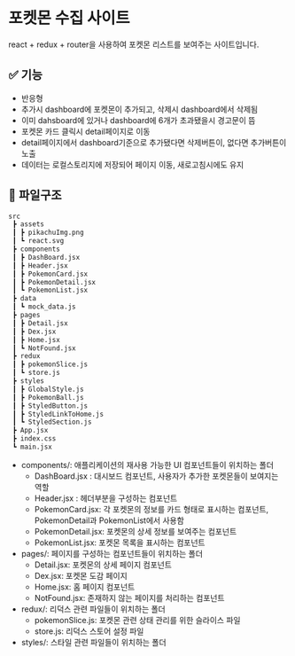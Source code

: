 # 포켓몬 수집 사이트

react + redux + router을 사용하여 포켓몬 리스트를 보여주는 사이트입니다.

## ✅ 기능

- 반응형
- 추가시 dashboard에 포켓몬이 추가되고, 삭제시 dashboard에서 삭제됨
- 이미 dahsboard에 있거나 dashboard에 6개가 초과됐을시 경고문이 뜸
- 포켓몬 카드 클릭시 detail페이지로 이동
- detail페이지에서 dashboard기준으로 추가됐다면 삭제버튼이, 없다면 추가버튼이 노출
- 데이터는 로컬스토리지에 저장되어 페이지 이동, 새로고침시에도 유지

## 📁 파일구조
```bash
src
 ┣ assets
 ┃ ┣ pikachuImg.png
 ┃ ┗ react.svg
 ┣ components
 ┃ ┣ DashBoard.jsx
 ┃ ┣ Header.jsx
 ┃ ┣ PokemonCard.jsx
 ┃ ┣ PokemonDetail.jsx
 ┃ ┗ PokemonList.jsx
 ┣ data
 ┃ ┗ mock_data.js
 ┣ pages
 ┃ ┣ Detail.jsx
 ┃ ┣ Dex.jsx
 ┃ ┣ Home.jsx
 ┃ ┗ NotFound.jsx
 ┣ redux
 ┃ ┣ pokemonSlice.js
 ┃ ┗ store.js
 ┣ styles
 ┃ ┣ GlobalStyle.js
 ┃ ┣ PokemonBall.js
 ┃ ┣ StyledButton.js
 ┃ ┣ StyledLinkToHome.js
 ┃ ┗ StyledSection.js
 ┣ App.jsx
 ┣ index.css
 ┗ main.jsx
```
- components/: 애플리케이션의 재사용 가능한 UI 컴포넌트들이 위치하는 폴더
  - DashBoard.jsx : 대시보드 컴포넌트, 사용자가 추가한 포켓몬들이 보여지는 역할
  - Header.jsx : 헤더부분을 구성하는 컴포넌트
  - PokemonCard.jsx: 각 포켓몬의 정보를 카드 형태로 표시하는 컴포넌트, PokemonDetail과 PokemonList에서 사용함
  - PokemonDetail.jsx: 포켓몬의 상세 정보를 보여주는 컴포넌트
  - PokemonList.jsx: 포켓몬 목록을 표시하는 컴포넌트
- pages/: 페이지를 구성하는 컴포넌트들이 위치하는 폴더
  - Detail.jsx: 포켓몬의 상세 페이지 컴포넌트
  - Dex.jsx: 포켓몬 도감 페이지
  - Home.jsx: 홈 페이지 컴포넌트
  - NotFound.jsx: 존재하지 않는 페이지를 처리하는 컴포넌트
- redux/: 리덕스 관련 파일들이 위치하는 폴더
  - pokemonSlice.js: 포켓몬 관련 상태 관리를 위한 슬라이스 파일
  - store.js: 리덕스 스토어 설정 파일
- styles/: 스타일 관련 파일들이 위치하는 폴더
